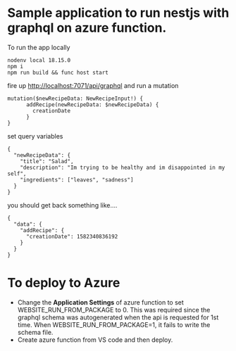 # Sample application to run nestjs with graphql on azure function.

To run the app locally

```
nodenv local 18.15.0
npm i
npm run build && func host start
```

fire up [http://localhost:7071/api/graphql](http://localhost:7071/api/graphql "http://localhost:7071/api/graphql") and run a mutation

```
mutation($newRecipeData: NewRecipeInput!) {
	  addRecipe(newRecipeData: $newRecipeData) {
	    creationDate
	  }
}
```

set query variables

```
{
  "newRecipeData": {
    "title": "Salad",
    "description": "Im trying to be healthy and im disappointed in my self",
    "ingredients": ["leaves", "sadness"]
  }
}
```

you should get back something like....

```
{
  "data": {
    "addRecipe": {
      "creationDate": 1582340836192
    }
  }
}
```

# To deploy to Azure

- Change the **Application Settings** of azure function to set WEBSITE_RUN_FROM_PACKAGE to 0. This was required since the graphql schema was autogenerated when the api is requested for 1st time. When WEBSITE_RUN_FROM_PACKAGE=1, it fails to write the schema file.
- Create azure function from VS code and then deploy.
